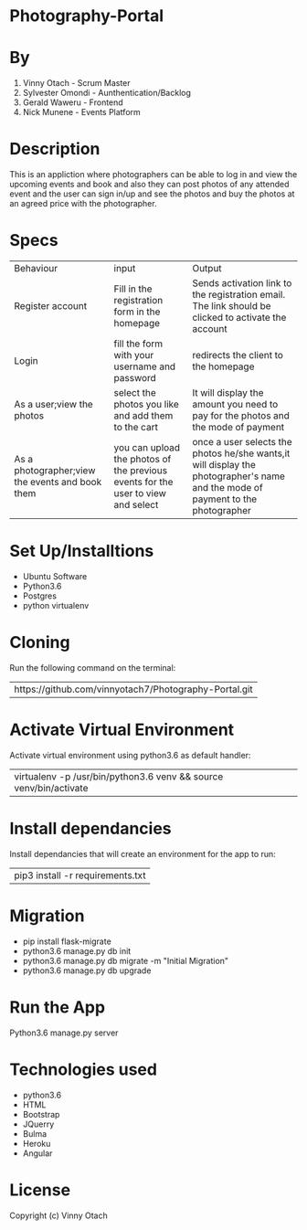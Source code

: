 # Photography-Portal

# By 
<ol>
<li>Vinny Otach - Scrum Master</li>
<li>Sylvester Omondi - Aunthentication/Backlog</li>
<li>Gerald Waweru - Frontend</li>
<li>Nick Munene - Events Platform</li>
</ol>

# Description 
This is an appliction where photographers can be able to log in and view the upcoming events and book and also they can post photos of any attended event and the user can sign in/up and see the photos and buy the photos at an agreed price with the photographer.

# Specs
<table>
  <tr>
  <td>Behaviour</td>
  <td>input</td>
  <td>Output</td>
  </tr>
  <tr>
  <td>Register account</td>
  <td>Fill in the registration form in the homepage</td>
  <td>Sends activation link to the registration email. The link should be clicked to activate the account</td>
  </tr>
  <tr>
  <td>Login</td>
  <td>fill the form with your username and password</td>
  <td>redirects the client to the homepage</td>
  </tr>
  <tr>
  <td>As a user;view the photos</td>
  <td>select the photos you like and add them to the cart</td>
  <td>It will display the amount you need to pay for the photos and the mode of payment</td>
  </tr>
  <tr>
  <td>As a photographer;view the events and book them</td>
  <td>you can upload the photos of the previous events for the user to view and select</td>
  <td>once a user selects the photos he/she wants,it will display the photographer's name and the mode of payment to the photographer</td>
  </tr> 
  </table>

# Set Up/Installtions
<ul>
<li>Ubuntu Software</li>
<li>Python3.6</li>
<li>Postgres</li>
<li>python virtualenv</li>
</ul>

# Cloning
Run the following command on the terminal: 
<table>
<tr>
<td>https://github.com/vinnyotach7/Photography-Portal.git</td>
</tr>
</table>

# Activate Virtual Environment
Activate virtual environment using python3.6 as default handler:
<table>
<tr>
<td>virtualenv -p /usr/bin/python3.6 venv && source venv/bin/activate</td>
</tr>
</table>

# Install dependancies
Install dependancies that will create an environment for the app to run: 
<table>
<tr>
<td>pip3 install -r requirements.txt</td>
</tr>
</table>

# Migration
<ul>
<li>pip install flask-migrate</li>
<li>python3.6 manage.py db init</li>
<li>python3.6 manage.py db migrate -m "Initial Migration"</li>
<li>python3.6 manage.py db upgrade</li>
</ul>

# Run the App
Python3.6 manage.py server

# Technologies used
<ul>
<li>python3.6</li>
<li>HTML</li>
<li>Bootstrap</li>
<li>JQuerry</li>
<li>Bulma</li>
<li>Heroku</li>
<li>Angular</li>
</ul>

# License 
Copyright (c) Vinny Otach